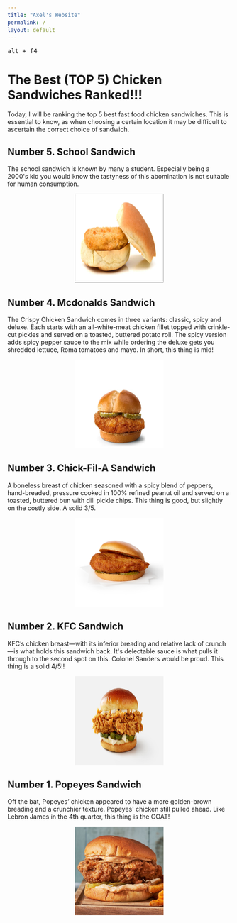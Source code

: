 ```yaml
---
title: "Axel's Website"
permalink: /
layout: default
---
```

<kbd> alt + f4 </kbd>

# The Best (TOP 5) Chicken Sandwiches Ranked!!!

Today, I will be ranking the top 5 best fast food
chicken sandwiches. This is essential to know, as when 
choosing a certain location it may be difficult to ascertain
the correct choice of sandwich.

## Number 5. School Sandwich
The school sandwich is known by many a student. Especially
being a 2000's kid you would know the tastyness of this 
abomination is not suitable for human consumption.
<p align="center">
  <img src="images/student.png" alt="school sandwich" width="200" height="200">
</p>

## Number 4. Mcdonalds Sandwich
The Crispy Chicken Sandwich comes in three variants: classic, spicy and deluxe. 
Each starts with an all-white-meat chicken fillet topped with crinkle-cut pickles 
and served on a toasted, buttered potato roll. The spicy version adds spicy pepper 
sauce to the mix while ordering the deluxe gets you shredded 
lettuce, Roma tomatoes and mayo.
In short, this thing is mid!

<p align="center">
  <img src="images/mcdonalds.png" alt="mcdonalds sandwich" width="200" height="200">
</p>
  
## Number 3. Chick-Fil-A Sandwich
A boneless breast of chicken seasoned with a spicy blend of peppers, 
hand-breaded, pressure cooked in 100% refined peanut oil and served on a 
toasted, buttered bun with dill pickle chips.
This thing is good, but slightly on the costly side. A solid 3/5.

<p align="center">
  <img src="images/chickfila.png" alt="chick-fil-a sandwich" width="200" height="200">
</p>
  
## Number 2. KFC Sandwich
KFC’s chicken breast—with its inferior breading and relative lack of 
crunch—is what holds this sandwich back. It's delectable sauce is what 
pulls it through to the second spot on this. Colonel Sanders would be proud.
This thing is a solid 4/5!! 

<p align="center">
  <img src="images/kfc.png" alt="kfc sandwich" width="200" height="200">
</p>
  
## Number 1. Popeyes Sandwich
Off the bat, Popeyes’ chicken appeared to have a more golden-brown 
breading and a crunchier texture. Popeyes' chicken still pulled ahead.
Like Lebron James in the 4th quarter, this thing is the GOAT!

<p align="center">
  <img src="images/popeyes.png" alt="popeyes sandwich" width="200" height="200">
</p>

